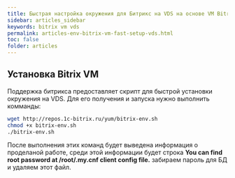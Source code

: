 ```yaml
---
title: Быстрая настройка окружения для Битрикс на VDS на основе VM Bitrix | Статьи Рабочее окружение
sidebar: articles_sidebar
keywords: bitrix vm vds
permalink: articles-env-bitrix-vm-fast-setup-vds.html
toc: false
folder: articles
---
```


## Установка Bitrix VM

Поддержка битрикса предоставляет скрипт для быстрой установки окружения на VDS. 
Для его получения и запуска нужно выполнить комманды:

```sh
wget http://repos.1c-bitrix.ru/yum/bitrix-env.sh
chmod +x bitrix-env.sh
./bitrix-env.sh 
```
После выполнения этих команд будет выведена информация о проделаной работе, среди этой информации будет строка **You can find root password at /root/.my.cnf client config file.** забираем пароль для БД и удаляем этот файл.
